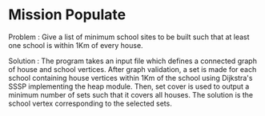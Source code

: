 # Mission Populate
Problem :
Give a list of minimum school sites to be built such that at least one school is within 1Km of every house.

Solution :
The program takes an input file which defines a connected graph of house and school vertices. After graph validation, a set is made for each school containing house vertices within 1Km of the school using Dijkstra's SSSP implementing the heap module. Then, set cover is used to output a minimum number of sets such that it covers all houses.
The solution is the school vertex corresponding to the selected sets. 
